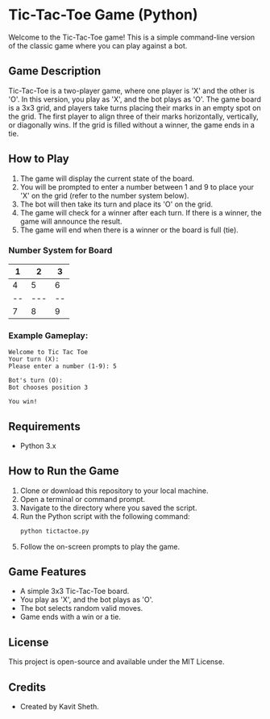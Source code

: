 # Tic-Tac-Toe Game (Python)

Welcome to the Tic-Tac-Toe game! This is a simple command-line version of the classic game where you can play against a bot.

## Game Description
Tic-Tac-Toe is a two-player game, where one player is 'X' and the other is 'O'. In this version, you play as 'X', and the bot plays as 'O'. The game board is a 3x3 grid, and players take turns placing their marks in an empty spot on the grid. The first player to align three of their marks horizontally, vertically, or diagonally wins. If the grid is filled without a winner, the game ends in a tie.

## How to Play
1. The game will display the current state of the board.
2. You will be prompted to enter a number between 1 and 9 to place your 'X' on the grid (refer to the number system below).
3. The bot will then take its turn and place its 'O' on the grid.
4. The game will check for a winner after each turn. If there is a winner, the game will announce the result.
5. The game will end when there is a winner or the board is full (tie).

### Number System for Board
1 | 2 | 3  
--|---|--  
4 | 5 | 6  
--|---|--  
7 | 8 | 9  

### Example Gameplay:
```
Welcome to Tic Tac Toe  
Your turn (X):  
Please enter a number (1-9): 5  

Bot's turn (O):  
Bot chooses position 3  

You win!
```

## Requirements
- Python 3.x

## How to Run the Game
1. Clone or download this repository to your local machine.
2. Open a terminal or command prompt.
3. Navigate to the directory where you saved the script.
4. Run the Python script with the following command:
   ```bash
   python tictactoe.py
   ```
5. Follow the on-screen prompts to play the game.

## Game Features
- A simple 3x3 Tic-Tac-Toe board.
- You play as 'X', and the bot plays as 'O'.
- The bot selects random valid moves.
- Game ends with a win or a tie.

## License
This project is open-source and available under the MIT License.

## Credits
- Created by Kavit Sheth.
```
